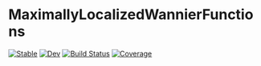 # MaximallyLocalizedWannierFunctions

[![Stable](https://img.shields.io/badge/docs-stable-blue.svg)](https://Quantum-Many-Body.github.io/MaximallyLocalizedWannierFunctions.jl/stable/)
[![Dev](https://img.shields.io/badge/docs-dev-blue.svg)](https://Quantum-Many-Body.github.io/MaximallyLocalizedWannierFunctions.jl/dev/)
[![Build Status](https://github.com/Quantum-Many-Body/MaximallyLocalizedWannierFunctions.jl/actions/workflows/CI.yml/badge.svg?branch=main)](https://github.com/Quantum-Many-Body/MaximallyLocalizedWannierFunctions.jl/actions/workflows/CI.yml?query=branch%3Amain)
[![Coverage](https://codecov.io/gh/Quantum-Many-Body/MaximallyLocalizedWannierFunctions.jl/branch/main/graph/badge.svg)](https://codecov.io/gh/Quantum-Many-Body/MaximallyLocalizedWannierFunctions.jl)
